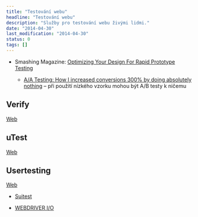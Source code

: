 ```yaml
---
title: "Testování webu"
headline: "Testování webu"
description: "Služby pro testování webu živými lidmi."
date: "2014-04-30"
last_modification: "2014-04-30"
status: 0
tags: []
---
```


- Smashing Magazine: [Optimizing Your Design For Rapid Prototype Testing](http://www.smashingmagazine.com/2015/12/optimizing-your-design-for-rapid-prototype-testing/)

  - [A/A Testing: How I increased conversions 300% by doing absolutely nothing](http://kadavy.net/blog/posts/aa-testing/) – při použití nízkého vzorku mohou být A/B testy k ničemu

## Verify

[Web](http://verifyapp.com/)

## uTest

[Web](http://www.utest.com/)

## Usertesting

[Web](http://www.usertesting.com/)

  - [Suitest](https://suite.st)

  - [WEBDRIVER I/O](https://webdriver.io)